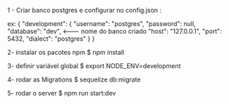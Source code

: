 1 - Criar banco postgres e configurar no config.json :

ex: 
{
  "development": {
    "username": "postgres",
    "password": null,
    "database": "dev",  <--- nome do banco criado
    "host": "127.0.0.1",
    "port": 5432,
    "dialect": "postgres"
  }
}

2- instalar os pacotes npm
$ npm install

3- definir variável global
$ export NODE_ENV=development

4- rodar as Migrations
$ sequelize db:migrate

5- rodar o server
$ npm run start:dev
